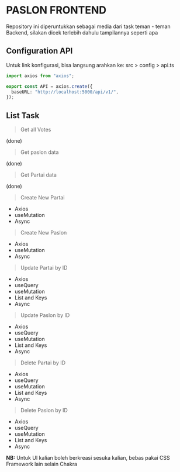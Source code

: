 # PASLON FRONTEND

Repository ini diperuntukkan sebagai media dari task teman - teman Backend, silakan dicek terlebih dahulu tampilannya seperti apa

## Configuration API

Untuk link konfigurasi, bisa langsung arahkan ke:
src > config > api.ts

```ts {3} title=api.ts
import axios from "axios";

export const API = axios.create({
  baseURL: "http://localhost:5000/api/v1/",
});
```

## List Task

> Get all Votes

(done)

> Get paslon data

(done)

> Get Partai data

(done)

> Create New Partai

- Axios
- useMutation
- Async

> Create New Paslon

- Axios
- useMutation
- Async

> Update Partai by ID

- Axios
- useQuery
- useMutation
- List and Keys
- Async

> Update Paslon by ID

- Axios
- useQuery
- useMutation
- List and Keys
- Async

> Delete Partai by ID

- Axios
- useQuery
- useMutation
- List and Keys
- Async

> Delete Paslon by ID

- Axios
- useQuery
- useMutation
- List and Keys
- Async

**NB:** Untuk UI kalian boleh berkreasi sesuka kalian, bebas pakai CSS Framework lain selain Chakra
